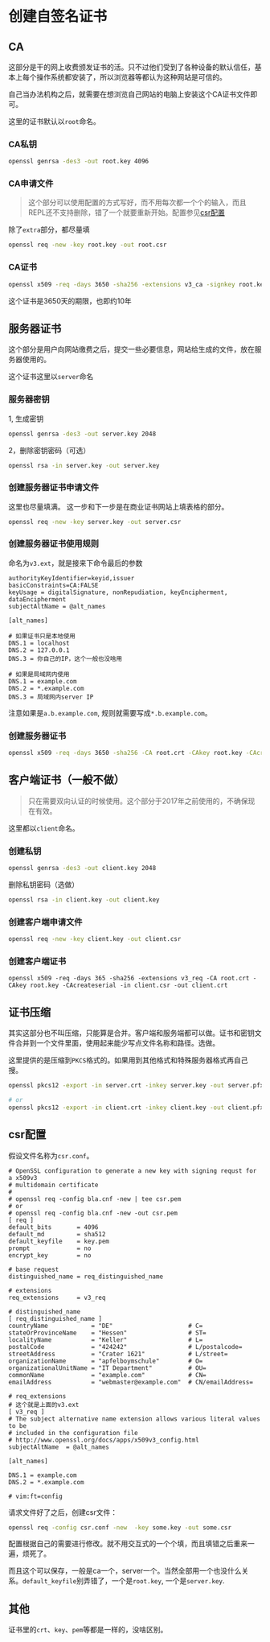 # 创建自签名证书

## CA


这部分是干的网上收费颁发证书的活。只不过他们受到了各种设备的默认信任，基本上每个操作系统都安装了，所以浏览器等都认为这种网站是可信的。

自己当办法机构之后，就需要在想浏览自己网站的电脑上安装这个CA证书文件即可。

这里的证书默认以`root`命名。

### CA私钥
```bash
openssl genrsa -des3 -out root.key 4096
```

### CA申请文件

> 这个部分可以使用配置的方式写好，而不用每次都一个个的输入，而且REPL还不支持删除，错了一个就要重新开始。配置参见<a href="#csr配置">csr配置</a>

除了`extra`部分，都尽量填
```bash
openssl req -new -key root.key -out root.csr
```

### CA证书

```bash
openssl x509 -req -days 3650 -sha256 -extensions v3_ca -signkey root.key -in root.csr -out root.crt
```

这个证书是3650天的期限，也即约10年

## 服务器证书

这个部分是用户向网站缴费之后，提交一些必要信息，网站给生成的文件，放在服务器使用的。

这个证书这里以`server`命名


### 服务器密钥

1, 生成密钥

```bash
openssl genrsa -des3 -out server.key 2048
```

2，删除密钥密码（可选）

```bash
openssl rsa -in server.key -out server.key
```

### 创建服务器证书申请文件

这里也尽量填满。
这一步和下一步是在商业证书网站上填表格的部分。

```bash
openssl req -new -key server.key -out server.csr
```

### 创建服务器证书使用规则

命名为`v3.ext`，就是接来下命令最后的参数

```
authorityKeyIdentifier=keyid,issuer
basicConstraints=CA:FALSE
keyUsage = digitalSignature, nonRepudiation, keyEncipherment, dataEncipherment
subjectAltName = @alt_names

[alt_names]

# 如果证书只是本地使用
DNS.1 = localhost
DNS.2 = 127.0.0.1
DNS.3 = 你自己的IP，这个一般也没啥用

# 如果是局域网内使用
DNS.1 = example.com
DNS.2 = *.example.com
DNS.3 = 局域网内server IP
```

注意如果是`a.b.example.com`, 规则就需要写成`*.b.example.com`。

### 创建服务器证书

```bash
openssl x509 -req -days 3650 -sha256 -CA root.crt -CAkey root.key -CAcreateserial -in server.csr -out server.crt -extfile v3.ext
```

## 客户端证书（一般不做）

> 只在需要双向认证的时候使用。这个部分于2017年之前使用的，不确保现在有效。

这里都以`client`命名。

### 创建私钥

```bash
openssl genrsa -des3 -out client.key 2048
```

删除私钥密码（选做）

```bash
openssl rsa -in client.key -out client.key
```

### 创建客户端申请文件

```bash
openssl req -new -key client.key -out client.csr
```

### 创建客户端证书

```
openssl x509 -req -days 365 -sha256 -extensions v3_req -CA root.crt -CAkey root.key -CAcreateserial -in client.csr -out client.crt
```

## 证书压缩

其实这部分也不叫压缩，只能算是合并。客户端和服务端都可以做。证书和密钥文件合并到一个文件里面，使用起来能少写点文件名称和路径。选做。

这里提供的是压缩到`PKCS`格式的。如果用到其他格式和特殊服务器格式再自己搜。

```bash
openssl pkcs12 -export -in server.crt -inkey server.key -out server.pfx

# or
openssl pkcs12 -export -in client.crt -inkey client.key -out client.pfx

```

## csr配置

假设文件名称为`csr.conf`。
```
# OpenSSL configuration to generate a new key with signing requst for a x509v3 
# multidomain certificate
#
# openssl req -config bla.cnf -new | tee csr.pem
# or
# openssl req -config bla.cnf -new -out csr.pem
[ req ]
default_bits       = 4096
default_md         = sha512
default_keyfile    = key.pem
prompt             = no
encrypt_key        = no

# base request
distinguished_name = req_distinguished_name

# extensions
req_extensions     = v3_req

# distinguished_name
[ req_distinguished_name ]
countryName            = "DE"                     # C=
stateOrProvinceName    = "Hessen"                 # ST=
localityName           = "Keller"                 # L=
postalCode             = "424242"                 # L/postalcode=
streetAddress          = "Crater 1621"            # L/street=
organizationName       = "apfelboymschule"        # O=
organizationalUnitName = "IT Department"          # OU=
commonName             = "example.com"            # CN=
emailAddress           = "webmaster@example.com"  # CN/emailAddress=

# req_extensions
# 这个就是上面的v3.ext
[ v3_req ]
# The subject alternative name extension allows various literal values to be 
# included in the configuration file
# http://www.openssl.org/docs/apps/x509v3_config.html
subjectAltName  = @alt_names

[alt_names]

DNS.1 = example.com
DNS.2 = *.example.com

# vim:ft=config
```

请求文件好了之后，创建csr文件：

```bash
openssl req -config csr.conf -new  -key some.key -out some.csr
```

配置根据自己的需要进行修改。就不用交互式的一个个填，而且填错之后重来一遍，烦死了。

而且这个可以保存，一般是ca一个，server一个。当然全部用一个也没什么关系。`default_keyfile`别弄错了，一个是`root.key`, 一个是`server.key`.

## 其他

证书里的`crt`、`key`、`pem`等都是一样的，没啥区别。